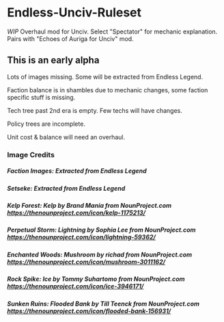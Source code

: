 # Endless-Unciv-Ruleset
*WIP* Overhaul mod for Unciv. Select "Spectator" for mechanic explanation. Pairs with "Echoes of Auriga for Unciv" mod.

## This is an early alpha
Lots of images missing. Some will be extracted from Endless Legend.

Faction balance is in shambles due to mechanic changes, some faction specific stuff is missing.

Tech tree past 2nd era is empty. Few techs will have changes.

Policy trees are incomplete.

Unit cost & balance will need an overhaul.

### Image Credits

##### Faction Images: Extracted from Endless Legend

##### Setseke: Extracted from Endless Legend

##### Kelp Forest: Kelp by Brand Mania from NounProject.com https://thenounproject.com/icon/kelp-1175213/

##### Perpetual Storm: Lightning by Sophia Lee from NounProject.com https://thenounproject.com/icon/lightning-59362/

##### Enchanted Woods: Mushroom by richad from NounProject.com https://thenounproject.com/icon/mushroom-3011162/

##### Rock Spike: Ice by Tommy Suhartomo from NounProject.com https://thenounproject.com/icon/ice-3946171/

##### Sunken Ruins: Flooded Bank by Till Teenck from NounProject.com https://thenounproject.com/icon/flooded-bank-156931/
